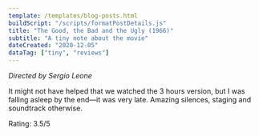 ```yaml
---
template: /templates/blog-posts.html
buildScript: "/scripts/formatPostDetails.js"
title: "The Good, the Bad and the Ugly (1966)"
subtitle: "A tiny note about the movie"
dateCreated: "2020-12-05"
dataTag: ["tiny", "reviews"]
---
```


_Directed by Sergio Leone_

It might not have helped that we watched the 3 hours version, but I was falling asleep by the end—it was very late. Amazing silences, staging and soundtrack otherwise.

Rating: 3.5/5
